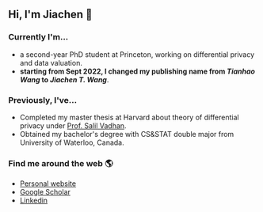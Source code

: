## Hi, I'm Jiachen 👋

### Currently I'm...
- a second-year PhD student at Princeton, working on differential privacy and data valuation. 
- **starting from Sept 2022, I changed my publishing name from *Tianhao Wang* to *Jiachen T. Wang***.

### Previously, I've...
- Completed my master thesis at Harvard about theory of differential privacy under [Prof. Salil Vadhan](https://salil.seas.harvard.edu/). 
- Obtained my bachelor's degree with CS&STAT double major from University of Waterloo, Canada. 

### Find me around the web 🌎
- [Personal website](https://tianhaowang.netlify.app/)
- [Google Scholar](https://scholar.google.com/citations?user=nvQOtgkAAAAJ&hl=en)
- [Linkedin](https://www.linkedin.com/in/tian-hao-wang/)


